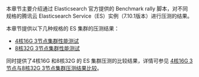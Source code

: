 本章节主要介绍通过 Elasticsearch 官方提供的 Benchmark rally 脚本，对不同规格的腾讯云 Elasticsearch Service（ES）实例（7.10.1版本）进行压测的结果。 

本章节提供以下几种规格的 ES 集群的压测结果：
- [4核16G 3节点集群性能测试](https://cloud.tencent.com/document/product/845/55185)
- [8核32G 3节点集群性能测试](https://cloud.tencent.com/document/product/845/55174)


同时提供了4核16G 和8核32G 的 ES 集群压测的比较结果，详情可参见 [4核16G 3节点与8核32G 3节点集群压测结果比较](https://cloud.tencent.com/document/product/845/55209)。

